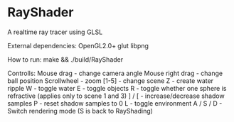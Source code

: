 RayShader
=========

A realtime ray tracer using GLSL

<!-- ![Screenshot]() -->

External dependencies:
OpenGL2.0+
glut
libpng


How to run:
make && ./build/RayShader


Controlls:
Mouse drag - change camera angle
Mouse right drag - change ball position
Scrollwheel - zoom
[1-5] - change scene
Z - create water ripple
W - toggle water
E - toggle objects
R - toggle whether one sphere is refractive (applies only to scene 1 and 3)
] / [ -  increase/decrease shadow samples
P - reset shadow samples to 0
L - toggle environment
A / S / D - Switch rendering mode (S is back to RayShading)

